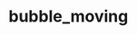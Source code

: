 # bubble_moving

<!DOCTYPE html>
<html>
<head>
<style>
.container {
  height: 100vh;
  width: 80vw;
font-family:'cairo',serif;
}

.loader {
  height: 20px;
  width: 250px;
  position: absolute;
  top: 0;
  bottom: 0;
  left: 0;
  right: 0;
  margin: auto;
}

.loader--dot {
  animation-name: loader;
  animation-timing-function: ease-in-out;
  animation-duration: 3s;
  animation-iteration-count: infinite;
  height: 20px;
  width: 20px;
  border-radius: 100%;
  background-color: black;
  position: absolute;
  border: 2px solid white;
}

.loader--dot:first-child {
  background-color: #8cc759;
  animation-delay: 0.5s;
}

.loader--dot:nth-child(2) {
  background-color: #8c6daf;
  animation-delay: 0.4s;
}

.loader--dot:nth-child(3) {
  background-color: #ef5d74;
  animation-delay: 0.3s;
}

.loader--dot:nth-child(4) {
  background-color: #f9a74b;
  animation-delay: 0.2s;
}

.loader--dot:nth-child(5) {
  background-color: #60beeb;
  animation-delay: 0.1s;
}

.loader--dot:nth-child(6) {
  background-color: #fbef5a;
  animation-delay: 0s;
}

.loader--text {
  position: absolute;
  top: 200%;
  left: 0;
  right: 0;
  width: 10rem;
  margin: auto;
}

.loader--text:after {
  font-weight: bold;
  animation-name: loading-text;
  animation-duration: 3s;
  animation-iteration-count: infinite;
}

@keyframes loader {
  15% {
    transform: translateX(0);
  }
  45% {
    transform: translateX(230px);
  }
  65% {
    transform: translateX(230px);
  }
  95% {
    transform: translateX(0);
  }
}

</style>
</head>
<body>
<div class='container'>
  <div class='loader'>
    <div class='loader--dot'></div>
    <div class='loader--dot'></div>
    <div class='loader--dot'></div>
    <div class='loader--dot'></div>
    <div class='loader--dot'></div>
    <div class='loader--dot'></div>    
  </div>
</div>
</body>
</html>


